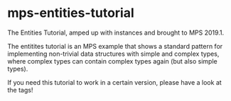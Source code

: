 # mps-entities-tutorial
The Entities Tutorial, amped up with instances and brought to MPS 2019.1.

The entitites tutorial is an MPS example that shows a standard pattern for implementing non-trivial data structures with simple and complex types, where complex types can contain complex types again (but also simple types).

If you need this tutorial to work in a certain version, please have a look at the tags!
